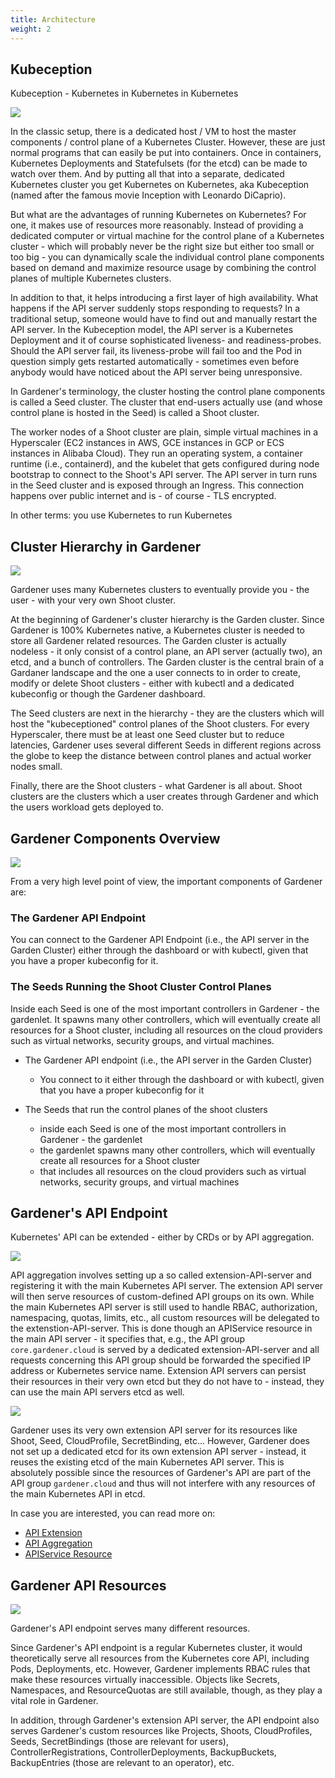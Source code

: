 ```yaml
---
title: Architecture
weight: 2
---
```


## Kubeception

Kubeception - Kubernetes in Kubernetes in Kubernetes

![](./images/kubeception.png)

In the classic setup, there is a dedicated host / VM to host the master components / control plane of a Kubernetes Cluster. However, these are just normal programs that can easily be put into containers. Once in containers, Kubernetes Deployments and Statefulsets (for the etcd) can be made to watch over them. And by putting all that into a separate, dedicated Kubernetes cluster you get Kubernetes on Kubernetes, aka Kubeception (named after the famous movie Inception with Leonardo DiCaprio).

But what are the advantages of running Kubernetes on Kubernetes? For one, it makes use of resources more reasonably. Instead of providing a dedicated computer or virtual machine for the control plane of a Kubernetes cluster - which will probably never be the right size but either too small or too big - you can dynamically scale the individual control plane components based on demand and maximize resource usage by combining the control planes of multiple Kubernetes clusters.

In addition to that, it helps introducing a first layer of high availability. What happens if the API server suddenly stops responding to requests? In a traditional setup, someone would have to find out and manually restart the API server. In the Kubeception model, the API server is a Kubernetes Deployment and it of course sophisticated liveness- and readiness-probes. Should the API server fail, its liveness-probe will fail too and the Pod in question simply gets restarted automatically - sometimes even before anybody would have noticed about the API server being unresponsive.

In Gardener's terminology, the cluster hosting the control plane components is called a Seed cluster. The cluster that end-users actually use (and whose control plane is hosted in the Seed) is called a Shoot cluster.

The worker nodes of a Shoot cluster are plain, simple virtual machines in a Hyperscaler (EC2 instances in AWS, GCE instances in GCP or ECS instances in Alibaba Cloud). They run an operating system, a container runtime (i.e., containerd), and the kubelet that gets configured during node bootstrap to connect to the Shoot's API server. The API server in turn runs in the Seed cluster and is exposed through an Ingress. This connection happens over public internet and is - of course - TLS encrypted.

In other terms: you use Kubernetes to run Kubernetes

## Cluster Hierarchy in Gardener

![](./images/cluster-hierarchy.png)

Gardener uses many Kubernetes clusters to eventually provide you - the user - with your very own Shoot cluster.

At the beginning of Gardener's cluster hierarchy is the Garden cluster. Since Gardener is 100% Kubernetes native, a Kubernetes cluster is needed to store all Gardener related resources. The Garden cluster is actually nodeless - it only consist of a control plane, an API server (actually two), an etcd, and a bunch of controllers. The Garden cluster is the central brain of a Gardaner landscape and the one a user connects to in order to create, modify or delete Shoot clusters - either with kubectl and a dedicated kubeconfig or though the Gardener dashboard.

The Seed clusters are next in the hierarchy - they are the clusters which will host the "kubeceptioned" control planes of the Shoot clusters. For every Hyperscaler, there must be at least one Seed cluster but to reduce latencies, Gardener uses several different Seeds in different regions across the globe to keep the distance between control planes and actual worker nodes small.

Finally, there are the Shoot clusters - what Gardener is all about. Shoot clusters are the clusters which a user creates through Gardener and which the users workload gets deployed to.

## Gardener Components Overview

![](./images/components.png)

From a very high level point of view, the important components of Gardener are:

### The Gardener API Endpoint

You can connect to the Gardener API Endpoint (i.e., the API server in the Garden Cluster) either through the dashboard or with kubectl, given that you have a proper kubeconfig for it.

### The Seeds Running the Shoot Cluster Control Planes

Inside each Seed is one of the most important controllers in Gardener - the gardenlet. It spawns many other controllers, which will eventually create all resources for a Shoot cluster, including all resources on the cloud providers such as virtual networks, security groups, and virtual machines.


- The Gardener API endpoint (i.e., the API server in the Garden Cluster)
  - You connect to it either through the dashboard or with kubectl, given that you have a proper kubeconfig for it

- The Seeds that run the control planes of the shoot clusters
  - inside each Seed is one of the most important controllers in Gardener - the gardenlet
  - the gardenlet spawns many other controllers, which will eventually create all resources for a Shoot cluster
  - that includes all resources on the cloud providers such as virtual networks, security groups, and virtual machines

## Gardener's API Endpoint

Kubernetes' API can be extended - either by CRDs or by API aggregation.

![](./images/api-endpoint-1.png)

API aggregation involves setting up a so called extension-API-server and registering it with the main Kubernetes API server. The extension API server will then serve resources of custom-defined API groups on its own. While the main Kubernetes API server is still used to handle RBAC, authorization, namespacing, quotas, limits, etc.,  all custom resources will be delegated to the extenstion-API-server. This is done though an APIService resource in the main API server - it specifies that, e.g., the API group `core.gardener.cloud` is served by a dedicated extension-API-server and all requests concerning this API group should be forwarded the specified IP address or Kubernetes service name. Extension API servers can persist their resources in their very own etcd but they do not have to - instead, they can use the main API servers etcd as well.

![](./images/api-endpoint-2.png)

Gardener uses its very own extension API server for its resources like Shoot, Seed, CloudProfile, SecretBinding, etc... However, Gardener does not set up a dedicated etcd for its own extension API server - instead, it reuses the existing etcd of the main Kubernetes API server. This is absolutely possible since the resources of Gardener's API are part of the API group `gardener.cloud` and thus will not interfere with any resources of the main Kubernetes API in etcd.

In case you are interested, you can read more on:
- [API Extension](https://kubernetes.io/docs/tasks/extend-kubernetes/setup-extension-api-server/)
- [API Aggregation ](https://kubernetes.io/docs/concepts/extend-kubernetes/api-extension/apiserver-aggregation)
- [APIService Resource](https://kubernetes.io/docs/tasks/extend-kubernetes/configure-aggregation-layer/#register-apiservice-objects)

## Gardener API Resources

![](./images/api-resources.png)

Gardener's API endpoint serves many different resources.

Since Gardener's API endpoint is a regular Kubernetes cluster, it would theoretically serve all resources from the Kubernetes core API, including Pods, Deployments, etc. However, Gardener implements RBAC rules that make these resources virtually inaccessible. Objects like Secrets, Namespaces, and ResourceQuotas are still available, though, as they play a vital role in Gardener.

In addition, through Gardener's extension API server, the API endpoint also serves Gardener's custom resources like Projects, Shoots, CloudProfiles, Seeds, SecretBindings (those are relevant for users), ControllerRegistrations, ControllerDeployments, BackupBuckets, BackupEntries (those are relevant to an operator), etc.